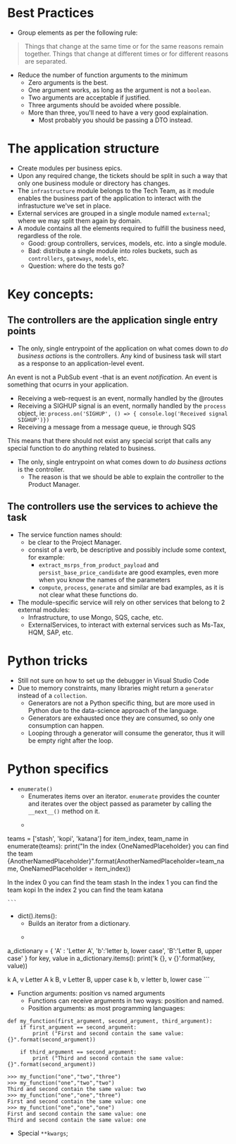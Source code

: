 # Best Practices

* Group elements as per the following rule:
> Things that change at the same time or for the same reasons remain together. Things that change at different times or for different reasons are separated.

* Reduce the number of function arguments to the minimum
    * Zero arguments is the best.
    * One argument works, as long as the argument is not a `boolean`.
    * Two arguments are acceptable if justified.
    * Three arguments should be avoided where possible.
    * More than three, you'll need to have a very good explaination.
        * Most probably you should be passing a DTO instead.
    


# The application structure

* Create modules per business epics.
* Upon any required change, the tickets should be split in such a way that only one business module or directory has changes.
* The `infrastructure` module belongs to the Tech Team, as it module enables the business part of the application to interact with the infrastucture we've set in place.
* External services are grouped in a single module named `external`; where we may split them again by domain.
* A module contains all the elements required to fulfill the business need, regardless of the role.
    * Good: group controllers, services, models, etc. into a single module.
    * Bad: distribute a single module into roles buckets, such as `controllers`, `gateways`, `models`, etc.
    * Question: where do the tests go?


# Key concepts:

## The controllers are the application single entry points

* The only, single entrypoint of the application on what comes down to _do business actions_ is the controllers. Any kind of business task will start as a response to an application-level event.

An event is not a PubSub event -that is an event _notification_.
An event is something that ocurrs in your application. 

- Receiving a web-request is an event, normally handled by the @routes
- Receiving a SIGHUP signal is an event, normally handled by the `process` object, ie: `process.on('SIGHUP', () => { console.log('Received signal SIGHUP')})`
- Receiving a message from a message queue, ie through SQS


This means that there should not exist any special script that calls any special function to do anything related to business.

* The only, single entrypoint on what comes down to _do business actions_ is the controller.
    * The reason is that we should be able to explain the controller to the Product Manager.


## The controllers use the services to achieve the task
* The service function names should:
    * be clear to the Project Manager. 
    * consist of a verb, be descriptive and possibly include some context, for example:
        * `extract_msrps_from_product_payload` and `persist_base_price_candidate` are good examples, even more when you know the names of the parameters
        * `compute`, `process`, `generate` and similar are bad examples, as it is not clear what these functions do.
* The module-specific service will rely on other services that belong to 2 external modules:
    * Infrastructure, to use Mongo, SQS, cache, etc.
    * ExternalServices, to interact with external services such as Ms-Tax, HQM, SAP, etc.




# Python tricks
* Still not sure on how to set up the debugger in Visual Studio Code
* Due to memory constraints, many libraries might return a `generator` instead of a `collection`.
    * Generators are not a Python specific thing, but are more used in Python due to the data-science approach of the language.
    * Generators are exhausted once they are consumed, so only one consumption can happen.
    * Looping through a generator will consume the generator, thus it will be empty right after the loop.
    
# Python specifics
* `enumerate()`
    * Enumerates items over an iterator. `enumerate` provides the counter and iterates over the object passed as parameter by calling the  `__next__()` method on it.
    * ```
teams = ['stash', 'kopi', 'katana']
for item_index, team_name in enumerate(teams):
    print("In the index {OneNamedPlaceholder} you can find the team {AnotherNamedPlaceholder}".format(AnotherNamedPlaceholder=team_name, OneNamedPlaceholder = item_index))

In the index 0 you can find the team stash
In the index 1 you can find the team kopi
In the index 2 you can find the team katana
>>>            
    ```
* dict().items():
    * Builds an iterator from a dictionary.
    * ```
a_dictionary = { 'A' : 'Letter A', 'b':'letter b, lower case', 'B':'Letter B, upper case' }
for key, value in a_dictionary.items():
    print('k {}, v {}'.format(key, value))

k A, v Letter A
k B, v Letter B, upper case
k b, v letter b, lower case
    ```
* Function arguments: position vs named arguments
    * Functions can receive arguments in two ways: position and named.
    * Position arguments: as most programming languages:

```
def my_function(first_argument, second_argument, third_argument):
    if first_argument == second_argument:
        print ("First and second contain the same value: {}".format(second_argument))
    
    if third_argument == second_argument:
        print ("Third and second contain the same value: {}".format(second_argument))

>>> my_function("one","two","three")
>>> my_function("one","two","two")
Third and second contain the same value: two
>>> my_function("one","one","three")
First and second contain the same value: one
>>> my_function("one","one","one")
First and second contain the same value: one
Third and second contain the same value: one
```


* Special `**kwargs`;
